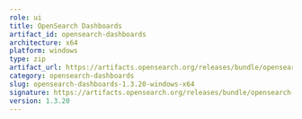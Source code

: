 ```yaml
---
role: ui
title: OpenSearch Dashboards
artifact_id: opensearch-dashboards
architecture: x64
platform: windows
type: zip
artifact_url: https://artifacts.opensearch.org/releases/bundle/opensearch-dashboards/1.3.20/opensearch-dashboards-1.3.20-windows-x64.zip
category: opensearch-dashboards
slug: opensearch-dashboards-1.3.20-windows-x64
signature: https://artifacts.opensearch.org/releases/bundle/opensearch-dashboards/1.3.20/opensearch-dashboards-1.3.20-windows-x64.zip.sig
version: 1.3.20
---
```


